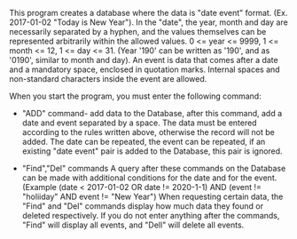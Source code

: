 This program creates a database where the data is "date event" format.
(Ex. 2017-01-02 "Today is New Year"). 
In the "date", the year, month and day are necessarily separated by a hyphen, and the values themselves can be represented arbitrarily within the allowed values. 
0 <= year <= 9999, 1 <= month <= 12, 1 <= day <= 31.
(Year '190' can be written as '190', and as '0190', similar to month and day).
An event is data that comes after a date and a mandatory space, enclosed in quotation marks.
Internal spaces and non-standard characters inside the event are allowed.

When you start the program, you must enter the following command:

 - "ADD" command- 
add data to the Database, after this command, add a date and event separated by a space.
The data must be entered according to the rules written above, otherwise the record will not be added.
The date can be repeated, the event can be repeated, if an existing "date event" pair is added to the Database, this pair is ignored.

 - "Find","Del" commands 
A query after these commands on the Database can be made with additional conditions for the date and for the event.
(Example (date < 2017-01-02 OR date != 2020-1-1) AND (event != "holiiday" AND event != "New Year") 
When requesting certain data, the "Find" and "Del" commands display how much data they found or deleted respectively.
If you do not enter anything after the commands, "Find" will display all events, and "Dell" will delete all events.

